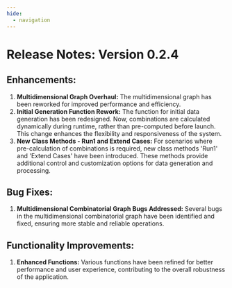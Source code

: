 ```yaml
---
hide:
  - navigation
---
```


# Release Notes: Version 0.2.4

## Enhancements:
1. **Multidimensional Graph Overhaul:** The multidimensional graph has been reworked for improved performance and efficiency.
2. **Initial Generation Function Rework:** The function for initial data generation has been redesigned. Now, combinations are calculated dynamically during runtime, rather than pre-computed before launch. This change enhances the flexibility and responsiveness of the system.
3. **New Class Methods - Run1 and Extend Cases:** For scenarios where pre-calculation of combinations is required, new class methods 'Run1' and 'Extend Cases' have been introduced. These methods provide additional control and customization options for data generation and processing.

## Bug Fixes:
1. **Multidimensional Combinatorial Graph Bugs Addressed:** Several bugs in the multidimensional combinatorial graph have been identified and fixed, ensuring more stable and reliable operations.

## Functionality Improvements:
1. **Enhanced Functions:** Various functions have been refined for better performance and user experience, contributing to the overall robustness of the application.